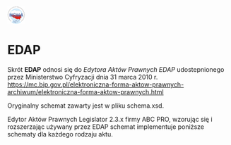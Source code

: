 ![Image](images/logo_1.gif)
# EDAP

Skrót **EDAP** odnosi się do *Edytora Aktów Prawnych EDAP* udostepnionego przez Ministerstwo Cyfryzacji dnia 31 marca 2010 r.
https://mc.bip.gov.pl/elektroniczna-forma-aktow-prawnych-archiwum/elektroniczna-forma-aktow-prawnych.html

Oryginalny schemat zawarty jest w pliku schema.xsd.

Edytor Aktów Prawnych Legislator 2.3.x firmy ABC PRO, wzorując się i rozszerzając używany przez EDAP schemat implementuje poniższe schematy dla każdego rodzaju aktu.